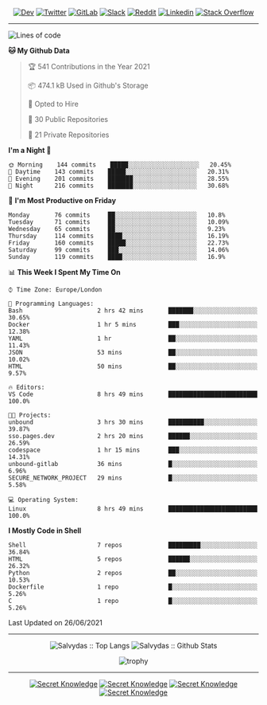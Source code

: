 <div align="center">
  
[![Dev](https://img.shields.io/badge/-DEV-222222?style=flat-square&logo=dev.to&logoColor=white&link=https://dev.to/sso/)](https://dev.to/sso/)
[![Twitter](https://img.shields.io/badge/-Twitter-222222?style=flat-square&logo=twitter&logoColor=white&link=https://twitter.com/digital_wizz/)](https://twitter.com/digital_wizz/)
[![GitLab](https://img.shields.io/badge/-GitLab-222222?style=flat-square&logo=GitLab&logoColor=white&link=https://gitlab.com/ss-o/)](https://gitlab.com/ss-o/)
[![Slack](https://img.shields.io/badge/-Slack-222222?style=flat-square&logo=Slack&logoColor=white&link=https://digital-teams.slack.com/)](https://digital-teams.slack.com/)
[![Reddit](https://img.shields.io/badge/-Reddit-222222?style=flat-square&logo=Reddit&logoColor=white&link=https://https://www.reddit.com/user/ss-o/)](https://www.reddit.com/user/ss-o/)
[![Linkedin](https://img.shields.io/badge/-LinkedIn-222222?style=flat-square&logo=Linkedin&logoColor=white&link=https://www.linkedin.com/in/digital-clouds/)](https://www.linkedin.com/in/digital-clouds/)
[![Stack Overflow](https://img.shields.io/badge/-Stack%20Overflow-222222?style=flat-square&logo=stack-overflow&logoColor=white&link=https://stackoverflow.com/users/13893752/salvydas-lukosius)](https://stackoverflow.com/users/13893752/salvydas-lukosius)

</div>

---

<!--START_SECTION:waka-->
![Lines of code](https://img.shields.io/badge/From%20Hello%20World%20I%27ve%20Written-2.1%20million%20lines%20of%20code-blue)

**🐱 My Github Data** 

> 🏆 541 Contributions in the Year 2021
 > 
> 📦 474.1 kB Used in Github's Storage 
 > 
> 💼 Opted to Hire
 > 
> 📜 30 Public Repositories 
 > 
> 🔑 21 Private Repositories  
 > 
**I'm a Night 🦉** 

```text
🌞 Morning    144 commits    █████░░░░░░░░░░░░░░░░░░░░   20.45% 
🌆 Daytime    143 commits    █████░░░░░░░░░░░░░░░░░░░░   20.31% 
🌃 Evening    201 commits    ███████░░░░░░░░░░░░░░░░░░   28.55% 
🌙 Night      216 commits    ███████░░░░░░░░░░░░░░░░░░   30.68%

```
📅 **I'm Most Productive on Friday** 

```text
Monday       76 commits     ██░░░░░░░░░░░░░░░░░░░░░░░   10.8% 
Tuesday      71 commits     ██░░░░░░░░░░░░░░░░░░░░░░░   10.09% 
Wednesday    65 commits     ██░░░░░░░░░░░░░░░░░░░░░░░   9.23% 
Thursday     114 commits    ████░░░░░░░░░░░░░░░░░░░░░   16.19% 
Friday       160 commits    █████░░░░░░░░░░░░░░░░░░░░   22.73% 
Saturday     99 commits     ███░░░░░░░░░░░░░░░░░░░░░░   14.06% 
Sunday       119 commits    ████░░░░░░░░░░░░░░░░░░░░░   16.9%

```


📊 **This Week I Spent My Time On** 

```text
⌚︎ Time Zone: Europe/London

💬 Programming Languages: 
Bash                     2 hrs 42 mins       ███████░░░░░░░░░░░░░░░░░░   30.65% 
Docker                   1 hr 5 mins         ███░░░░░░░░░░░░░░░░░░░░░░   12.38% 
YAML                     1 hr                ██░░░░░░░░░░░░░░░░░░░░░░░   11.43% 
JSON                     53 mins             ██░░░░░░░░░░░░░░░░░░░░░░░   10.02% 
HTML                     50 mins             ██░░░░░░░░░░░░░░░░░░░░░░░   9.57%

🔥 Editors: 
VS Code                  8 hrs 49 mins       █████████████████████████   100.0%

🐱‍💻 Projects: 
unbound                  3 hrs 30 mins       ██████████░░░░░░░░░░░░░░░   39.87% 
sso.pages.dev            2 hrs 20 mins       ██████░░░░░░░░░░░░░░░░░░░   26.59% 
codespace                1 hr 15 mins        ███░░░░░░░░░░░░░░░░░░░░░░   14.31% 
unbound-gitlab           36 mins             █░░░░░░░░░░░░░░░░░░░░░░░░   6.96% 
SECURE_NETWORK_PROJECT   29 mins             █░░░░░░░░░░░░░░░░░░░░░░░░   5.58%

💻 Operating System: 
Linux                    8 hrs 49 mins       █████████████████████████   100.0%

```

**I Mostly Code in Shell** 

```text
Shell                    7 repos             █████████░░░░░░░░░░░░░░░░   36.84% 
HTML                     5 repos             ██████░░░░░░░░░░░░░░░░░░░   26.32% 
Python                   2 repos             ██░░░░░░░░░░░░░░░░░░░░░░░   10.53% 
Dockerfile               1 repo              █░░░░░░░░░░░░░░░░░░░░░░░░   5.26% 
C                        1 repo              █░░░░░░░░░░░░░░░░░░░░░░░░   5.26%

```



 Last Updated on 26/06/2021
<!--END_SECTION:waka-->

---

<div align=center>

![Salvydas :: Top Langs](https://github-readme-stats.vercel.app/api/top-langs/?username=ss-o&langs_count=8&card_width=300&theme=blue-green&layout=compact)
![Salvydas :: Github Stats](https://github-readme-stats.vercel.app/api?username=ss-o&theme=blue-green&layout=compact&no-frame=true)
 
![trophy](https://github-profile-trophy.vercel.app/?username=ss-o&theme=darkhub&rank=SSS,SS,S,AAA,AA,A,B,C&no-frame=true)

---


[![Secret Knowledge](https://github-readme-stats.vercel.app/api/pin/?username=github&repo=government.github.com&card_width=150&theme=blue-green&layout=compact)](https://github.com/github/government.github.com)
[![Secret Knowledge](https://github-readme-stats.vercel.app/api/pin/?username=ss-o&repo=the-book-of-secret-knowledge&card_width=150&theme=blue-green&layout=compact)](https://github.com/ss-o/the-book-of-secret-knowledge)
[![Secret Knowledge](https://github-readme-stats.vercel.app/api/pin/?username=digital-clouds&repo=awesome-machine-learning&card_width=150&theme=blue-green)](https://github.com/digital-clouds/awesome-machine-learning)
[![Secret Knowledge](https://github-readme-stats.vercel.app/api/pin/?username=security-io&repo=shodan-eye&card_width=150&theme=blue-green)](https://github.com/security-io/shodan-eye)

</div>
